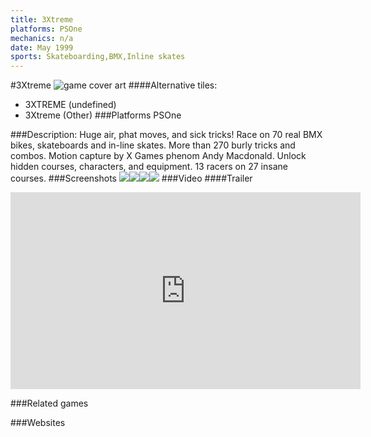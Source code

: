 ```yaml
---
title: 3Xtreme
platforms: PSOne
mechanics: n/a
date: May 1999
sports: Skateboarding,BMX,Inline skates
---
```

#3Xtreme
![game cover art](//images.igdb.com/igdb/image/upload/t_cover_big/sfbx1mgcqpiheqzesvur.jpg "Logo Title Text 1")
####Alternative tiles:
* 3XTREME (undefined)
* 3Xtreme (Other)
###Platforms
PSOne

###Description:
Huge air, phat moves, and sick tricks! 
Race on 70 real BMX bikes, skateboards and in-line skates. 
More than 270 burly tricks and combos. 
Motion capture by X Games phenom Andy Macdonald. 
Unlock hidden courses, characters, and equipment. 
13 racers on 27 insane courses.
###Screenshots
<a target="_blank" href="//images.igdb.com/igdb/image/upload/t_cover_big/atozwu6aplwesvtjqrwd.jpg"><img src="//images.igdb.com/igdb/image/upload/t_thumb/atozwu6aplwesvtjqrwd.jpg"/></a><a target="_blank" href="//images.igdb.com/igdb/image/upload/t_cover_big/nzdxwowrd8cpw7ejjmh2.jpg"><img src="//images.igdb.com/igdb/image/upload/t_thumb/nzdxwowrd8cpw7ejjmh2.jpg"/></a><a target="_blank" href="//images.igdb.com/igdb/image/upload/t_cover_big/qvio6fkejpwhzknthvsq.jpg"><img src="//images.igdb.com/igdb/image/upload/t_thumb/qvio6fkejpwhzknthvsq.jpg"/></a><a target="_blank" href="//images.igdb.com/igdb/image/upload/t_cover_big/uon6czv5tzek0svzr9tk.jpg"><img src="//images.igdb.com/igdb/image/upload/t_thumb/uon6czv5tzek0svzr9tk.jpg"/></a>
###Video
####Trailer

<iframe width="560" height="315" src="https://www.youtube.com/embed/5s51yQKhLvA" frameborder="0" allowfullscreen></iframe>

###Related games

###Websites

